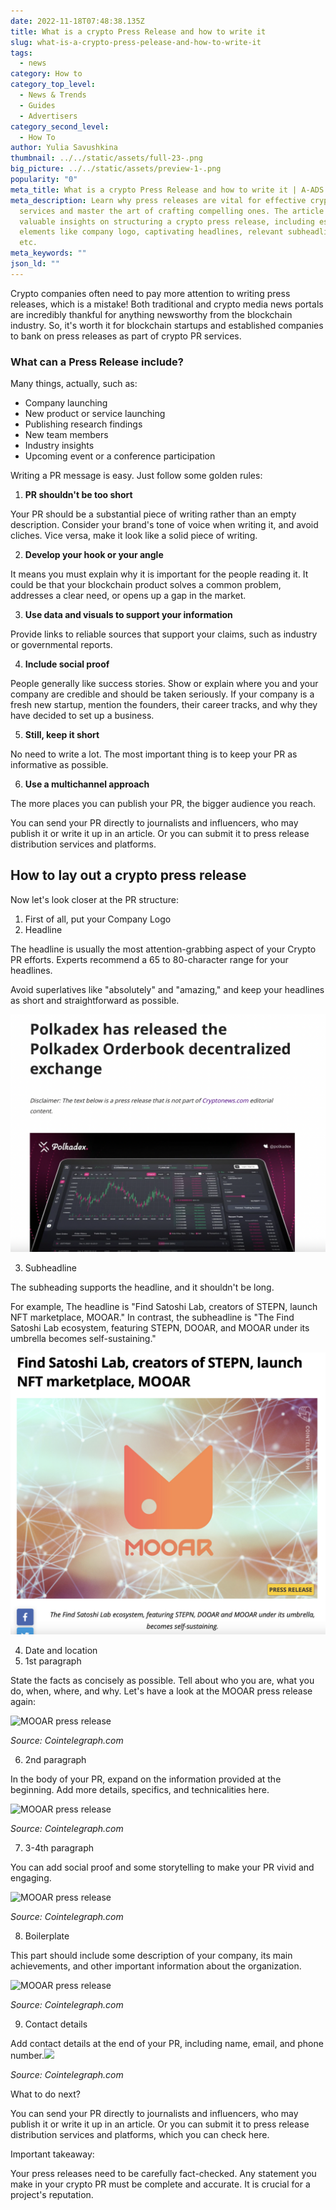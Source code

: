 ```yaml
---
date: 2022-11-18T07:48:38.135Z
title: What is a crypto Press Release and how to write it
slug: what-is-a-crypto-press-pelease-and-how-to-write-it
tags:
  - news
category: How to
category_top_level:
  - News & Trends
  - Guides
  - Advertisers
category_second_level:
  - How To
author: Yulia Savushkina
thumbnail: ../../static/assets/full-23-.png
big_picture: ../../static/assets/preview-1-.png
popularity: "0"
meta_title: What is a crypto Press Release and how to write it | A-ADS Blog
meta_description: Learn why press releases are vital for effective crypto PR
  services and master the art of crafting compelling ones. The article provides
  valuable insights on structuring a crypto press release, including essential
  elements like company logo, captivating headlines, relevant subheadlines, date
  etc.
meta_keywords: ""
json_ld: ""
---
```

Crypto companies often need to pay more attention to writing press releases, which is a mistake! Both traditional and crypto media news portals are incredibly thankful for anything newsworthy from the blockchain industry. So, it's worth it for blockchain startups and established companies to bank on press releases as part of crypto PR services.

### What can a Press Release include? 

Many things, actually, such as: 

* Company launching 
* New product or service launching 
* Publishing research findings
* New team members 
* Industry insights
* Upcoming event or a conference participation 

Writing a PR message is easy. Just follow some golden rules: 

1. **PR shouldn't be too short** 

Your PR should be a substantial piece of writing rather than an empty description. Consider your brand's tone of voice when writing it, and avoid cliches. Vice versa, make it look like a solid piece of writing. 

2. **Develop your hook or your angle**

It means you must explain why it is important for the people reading it. It could be that your blockchain product solves a common problem, addresses a clear need, or opens up a gap in the market. 

3. **Use data and visuals to support your information**

Provide links to reliable sources that support your claims, such as industry or governmental reports.

4. **Include social proof**

People generally like success stories. Show or explain where you and your company are credible and should be taken seriously. If your company is a fresh new startup, mention the founders, their career tracks, and why they have decided to set up a business. 

5. **Still, keep it short**

No need to write a lot. The most important thing is to keep your PR as informative as possible. 

6. **Use a multichannel approach** 

The more places you can publish your PR, the bigger audience you reach. 

You can send your PR directly to journalists and influencers, who may publish it or write it up in an article. Or you can submit it to press release distribution services and platforms.

## How to lay out a crypto press release

Now let's look closer at the PR structure: 

1. First of all, put your Company Logo
2. Headline

The headline is usually the most attention-grabbing aspect of your Crypto PR efforts. Experts recommend a 65 to 80-character range for your headlines.

Avoid superlatives like "absolutely" and "amazing," and keep your headlines as short and straightforward as possible. 

![Polkadex](../../static/assets/снимок-экрана-2022-11-02-в-16.50.17.png "Source: Cryptonews.com")

3. Subheadline 

The subheading supports the headline, and it shouldn't be long. 

For example, The headline is "Find Satoshi Lab, creators of STEPN, launch NFT marketplace, MOOAR." In contrast, the subheadline is "The Find Satoshi Lab ecosystem, featuring STEPN, DOOAR, and MOOAR under its umbrella becomes self-sustaining."

![MOOAR](../../static/assets/снимок-экрана-2022-11-02-в-16.58.54.png "MOOAR")

4. Date and location 
5. 1st paragraph 

State the facts as concisely as possible. Tell about who you are, what you do, when, where, and why. Let's have a look at the MOOAR press release again: 

![MOOAR press release](https://lh3.googleusercontent.com/ELJ7_y30HvltYgEFE1KBMHytvQ7Hh8JJlykDqNXuG3dXFpKGxC0vrIxrE8lgyLmlKS_2LTOnqjfolXPIhJsLSrLymcKaFzIPzpQBOrZmthT7CnBIdRkmTVQklegsNWaiCnbVAuChYSp0dDM4EH-OG5HZ-yNaWYPS0KEWx09Slt2c4RjX3mSxruMeTDdl "MOOAR press release")

*Source: Cointelegraph.com*

6. 2nd paragraph

In the body of your PR, expand on the information provided at the beginning. Add more details, specifics, and technicalities here.

![MOOAR press release](https://lh3.googleusercontent.com/5DKbrsRPK7Va60b3FRo-Sxhq1Av6xxfKF62xNxKdiQ7hIdMzvGh-RWjItjM1hCrM61gBuyIbf2Sf4dWaGvEjqDGV-YezfUkRxzdFDB5Ynps6QAmzmC9pbrMEUJuvee4o68oQABGJhsQqWhco2o5v7dBdozx7H_1e13UVosb_4Au0bNHs6RrnxsOxpNCH "MOOAR press release")

*Source: Cointelegraph.com*

7. 3-4th paragraph 

You can add social proof and some storytelling to make your PR vivid and engaging. 

![MOOAR press release](https://lh4.googleusercontent.com/F5Y2CD610GjXIGgsbWaMq6oJ6clOMn0n3M0trs1PHeEAkdOaoU3SIqOKDEGFnpJZAqW5BcgJlFwNGkGf6NxPN4-1EAI6Z2couNkY-FHyoRxaTV4wEY_vXDEXLwCBW-2ffCqfWtlLlsaPYXvBZjiAQQT0HRJALHSsGhHtVETcTTwudECY2jjAM-5yCWZV "MOOAR press release")

*Source: Cointelegraph.com*

8. Boilerplate 

This part should include some description of your company, its main achievements, and other important information about the organization.

![MOOAR press release](https://lh4.googleusercontent.com/8yGsoRynYQS8ZBHqwNukEJkjI0zg7oUoPWiPj9i0b-cFP3lFVqPKIOgRahhQoZKmeeXB1w8psXIqolT34xUok28E2Z33KscQZkif5X55on7CeBuAmH_meSRrHQZjEXK_0GCEE2h4sPEpXeKc2VG355e7V1pwBTJ-McsJ17y8iOURUTPPfPnu9-Y04P3M "MOOAR press release")

*Source: Cointelegraph.com*

9. Contact details 

Add contact details at the end of your PR, including name, email, and phone number.![](https://lh4.googleusercontent.com/_rVoQfAiih-QSs7snNRnch-nbmKFXCM5oopOyE2p9e9GkscKi__gWsFbDFyAhDMlCQV1vnXniuFBHlyafIs_3SGy8Ncw966enOYAcPJ-jeFUVaSfLPkGiyQ67IVNA3quvVF9LYKNhm06CD99biY9cVQpwCE6icGlRClY_UZTPFsJCeXcH0EwMD8huGYu)

*Source: Cointelegraph.com*

What to do next?

You can send your PR directly to journalists and influencers, who may publish it or write it up in an article. Or you can submit it to press release distribution services and platforms, which you can check here.  

Important takeaway:

Your press releases need to be carefully fact-checked. Any statement you make in your crypto PR must be complete and accurate. It is crucial for a project's reputation.